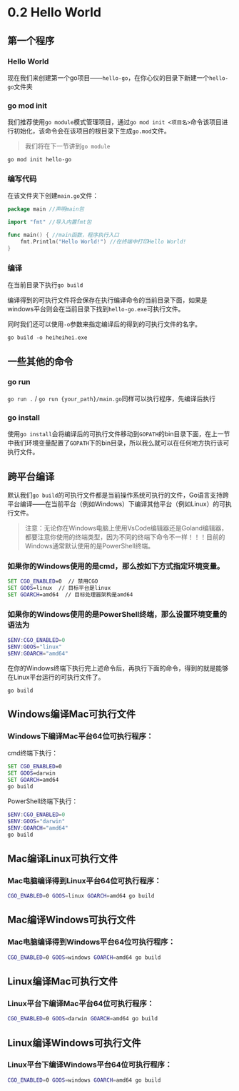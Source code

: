 # 0.2 Hello World

## 第一个程序

### Hello World

现在我们来创建第一个go项目——`hello-go`，在你心仪的目录下新建一个`hello-go`文件夹

### go mod init

我们推荐使用`go module`模式管理项目，通过`go mod init <项目名>`命令该项目进行初始化，该命令会在该项目的根目录下生成`go.mod`文件。

> 我们将在下一节讲到`go module`

```
go mod init hello-go
```

### 编写代码

在该文件夹下创建`main.go`文件：
```go
package main //声明main包

import "fmt" //导入内置fmt包

func main() { //main函数，程序执行入口
    fmt.Println("Hello World!") //在终端中打印Hello World!
}
```

### 编译
在当前目录下执行`go build`

编译得到的可执行文件将会保存在执行编译命令的当前目录下面，如果是windows平台则会在当前目录下找到`hello-go.exe`可执行文件。

同时我们还可以使用`-o`参数来指定编译后的得到的可执行文件的名字。
```
go build -o heiheihei.exe
```

## 一些其他的命令

### go run
`go run .` / `go run {your_path}/main.go`同样可以执行程序，先编译后执行

### go install
使用`go install`会将编译后的可执行文件移动到`GOPATH`的bin目录下面，在上一节中我们环境变量配置了`GOPATH`下的bin目录，所以我么就可以在任何地方执行该可执行文件。

## 跨平台编译

默认我们`go build`的可执行文件都是当前操作系统可执行的文件，Go语言支持跨平台编译——在当前平台（例如Windows）下编译其他平台（例如Linux）的可执行文件。

> 注意：无论你在Windows电脑上使用VsCode编辑器还是Goland编辑器，都要注意你使用的终端类型，因为不同的终端下命令不一样！！！目前的Windows通常默认使用的是PowerShell终端。

### 如果你的Windows使用的是cmd，那么按如下方式指定环境变量。
```cmd
SET CGO_ENABLED=0  // 禁用CGO
SET GOOS=linux  // 目标平台是linux
SET GOARCH=amd64  // 目标处理器架构是amd64
```
### 如果你的Windows使用的是PowerShell终端，那么设置环境变量的语法为
```powershell
$ENV:CGO_ENABLED=0
$ENV:GOOS="linux"
$ENV:GOARCH="amd64"
```
在你的Windows终端下执行完上述命令后，再执行下面的命令，得到的就是能够在Linux平台运行的可执行文件了。
```
go build
```
## Windows编译Mac可执行文件
### Windows下编译Mac平台64位可执行程序：

cmd终端下执行：
```cmd
SET CGO_ENABLED=0
SET GOOS=darwin
SET GOARCH=amd64
go build
```
PowerShell终端下执行：
```powershell
$ENV:CGO_ENABLED=0
$ENV:GOOS="darwin"
$ENV:GOARCH="amd64"
go build
```
## Mac编译Linux可执行文件
### Mac电脑编译得到Linux平台64位可执行程序：
```bash
CGO_ENABLED=0 GOOS=linux GOARCH=amd64 go build
```
## Mac编译Windows可执行文件
### Mac电脑编译得到Windows平台64位可执行程序：
```bash
CGO_ENABLED=0 GOOS=windows GOARCH=amd64 go build
```
## Linux编译Mac可执行文件
### Linux平台下编译Mac平台64位可执行程序：
```bash
CGO_ENABLED=0 GOOS=darwin GOARCH=amd64 go build
```
## Linux编译Windows可执行文件
### Linux平台下编译Windows平台64位可执行程序：
```bash
CGO_ENABLED=0 GOOS=windows GOARCH=amd64 go build
```